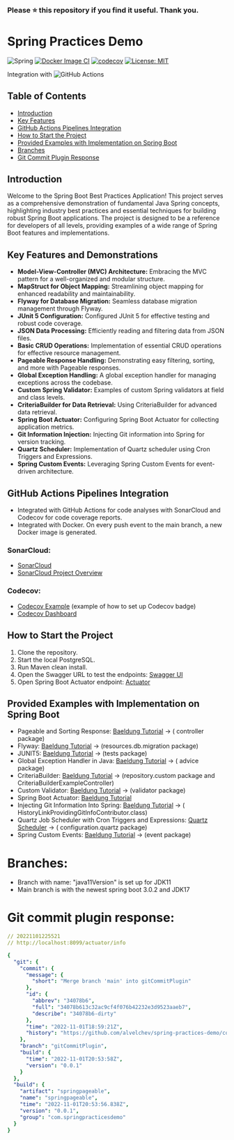 ### Please ⭐ this repository if you find it useful. Thank you.

# Spring Practices Demo

![Spring](https://github.com/alvelchev/spring-practices-demo/actions/workflows/build.yml/badge.svg)
[![Docker Image CI](https://github.com/alvelchev/spring-practices-demo/actions/workflows/docker-image.yml/badge.svg?branch=main)](https://github.com/alvelchev/spring-practices-demo/actions/workflows/docker-image.yml)
[![codecov](https://codecov.io/gh/alvelchev/spring-practices-demo/branch/main/graph/badge.svg)](https://codecov.io/gh/alvelchev/spring-practices-demo)
[![License: MIT](https://img.shields.io/badge/License-MIT-yellow.svg)](https://opensource.org/licenses/MIT)
</br>

Integration with
![GitHub Actions](https://img.shields.io/badge/github%20actions-%232671E5.svg?style=for-the-badge&logo=githubactions&logoColor=white)

## Table of Contents

- [Introduction](#introduction)
- [Key Features](#key-features-and-demonstrations)
- [GitHub Actions Pipelines Integration](#github-actions-pipelines-integration)
- [How to Start the Project](#how-to-start-the-project)
- [Provided Examples with Implementation on Spring Boot](#provided-examples-with-implementation-on-spring-boot)
- [Branches](#branches)
- [Git Commit Plugin Response](#git-commit-plugin-response)

## Introduction

Welcome to the Spring Boot Best Practices Application! This project serves as a comprehensive demonstration of
fundamental Java Spring concepts, highlighting industry best practices and essential techniques for building robust
Spring Boot applications. The project is designed to be a reference for developers of all levels, providing examples of
a wide range of Spring Boot features and implementations.

## Key Features and Demonstrations

- **Model-View-Controller (MVC) Architecture:** Embracing the MVC pattern for a well-organized and modular structure.
- **MapStruct for Object Mapping:** Streamlining object mapping for enhanced readability and maintainability.
- **Flyway for Database Migration:** Seamless database migration management through Flyway.
- **JUnit 5 Configuration:** Configured JUnit 5 for effective testing and robust code coverage.
- **JSON Data Processing:** Efficiently reading and filtering data from JSON files.
- **Basic CRUD Operations:** Implementation of essential CRUD operations for effective resource management.
- **Pageable Response Handling:** Demonstrating easy filtering, sorting, and more with Pageable responses.
- **Global Exception Handling:** A global exception handler for managing exceptions across the codebase.
- **Custom Spring Validator:** Examples of custom Spring validators at field and class levels.
- **CriteriaBuilder for Data Retrieval:** Using CriteriaBuilder for advanced data retrieval.
- **Spring Boot Actuator:** Configuring Spring Boot Actuator for collecting application metrics.
- **Git Information Injection:** Injecting Git information into Spring for version tracking.
- **Quartz Scheduler:** Implementation of Quartz scheduler using Cron Triggers and Expressions.
- **Spring Custom Events:** Leveraging Spring Custom Events for event-driven architecture.

## GitHub Actions Pipelines Integration

- Integrated with GitHub Actions for code analyses with SonarCloud and Codecov for code coverage reports.
- Integrated with Docker. On every push event to the main branch, a new Docker image is generated.

### SonarCloud:

- [SonarCloud](https://www.sonarsource.com/products/sonarcloud/)
- [SonarCloud Project Overview](https://sonarcloud.io/project/overview?id=alvelchev_spring-pageable-response-demo)

### Codecov:

- [Codecov Example](https://github.com/codecov/example-java-maven) (example of how to set up Codecov badge)
- [Codecov Dashboard](https://app.codecov.io/gh/alvelchev/spring-practices-demo)

## How to Start the Project

1. Clone the repository.
2. Start the local PostgreSQL.
3. Run Maven clean install.
4. Open the Swagger URL to test the endpoints: [Swagger UI](http://localhost:8099/swagger-ui/index.html)
5. Open Spring Boot Actuator endpoint: [Actuator](http://localhost:8099/actuator/)

## Provided Examples with Implementation on Spring Boot

- Pageable and Sorting Response: [Baeldung Tutorial](https://www.baeldung.com/spring-data-jpa-pagination-sorting) → (
  controller package)
- Flyway: [Baeldung Tutorial](https://www.baeldung.com/database-migrations-with-flyway) → (resources.db.migration
  package)
- JUNIT5: [Baeldung Tutorial](https://www.baeldung.com/junit-5) → (tests package)
- Global Exception Handler in Java: [Baeldung Tutorial](https://www.baeldung.com/java-global-exception-handler) → (
  advice package)
- CriteriaBuilder: [Baeldung Tutorial](https://www.baeldung.com/spring-data-criteria-queries) → (repository.custom
  package and CriteriaBuilderExampleController)
- Custom Validator: [Baeldung Tutorial](https://www.baeldung.com/spring-mvc-custom-validator) → (validator package)
- Spring Boot Actuator: [Baeldung Tutorial](https://www.baeldung.com/spring-boot-actuators)
- Injecting Git Information Into Spring: [Baeldung Tutorial](https://www.baeldung.com/spring-git-information) → (
  HistoryLinkProvidingGitInfoContributor.class)
- Quartz Job Scheduler with Cron Triggers and Expressions: [Quartz Scheduler](https://www.quartz-scheduler.org/) → (
  configuration.quartz package)
- Spring Custom Events: [Baeldung Tutorial](https://www.baeldung.com/spring-events) → (event package)

# Branches:

- Branch with name: "java11Version" is set up for JDK11
- Main branch is with the newest spring boot 3.0.2 and JDK17

# Git commit plugin response:

```yaml
// 20221101225521
// http://localhost:8099/actuator/info

{
  "git": {
    "commit": {
      "message": {
        "short": "Merge branch 'main' into gitCommitPlugin"
      },
      "id": {
        "abbrev": "34078b6",
        "full": "34078b613c32ac9cf4f076b42232e3d9523aaeb7",
        "describe": "34078b6-dirty"
      },
      "time": "2022-11-01T18:59:21Z",
      "history": "https://github.com/alvelchev/spring-practices-demo/commit/4b36876"
    },
    "branch": "gitCommitPlugin",
    "build": {
      "time": "2022-11-01T20:53:58Z",
      "version": "0.0.1"
    }
  },
  "build": {
    "artifact": "springpageable",
    "name": "springpageable",
    "time": "2022-11-01T20:53:56.838Z",
    "version": "0.0.1",
    "group": "com.springpracticesdemo"
  }
}
